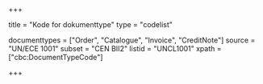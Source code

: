 +++

title = "Kode for dokumenttype"
type = "codelist"

documenttypes = ["Order", "Catalogue", "Invoice", "CreditNote"]
source = "UN/ECE 1001"
subset = "CEN BII2"
listid = "UNCL1001"
xpath = ["cbc:DocumentTypeCode"]

+++
